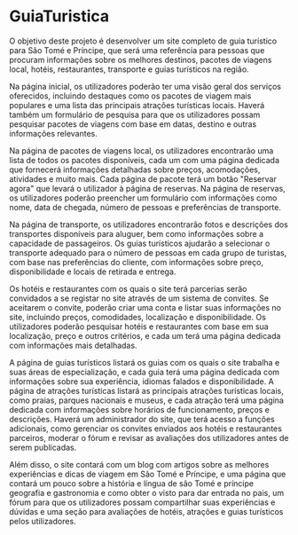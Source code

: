 # GuiaTuristica

O objetivo deste projeto é desenvolver um site completo de guia turístico para São Tomé e Príncipe, que será uma referência para pessoas que procuram informações sobre os melhores destinos, pacotes de viagens local, hotéis, restaurantes, transporte e guias turísticos na região.

Na página inicial, os utilizadores poderão ter uma visão geral dos serviços oferecidos, incluindo destaques como os pacotes de viagem mais populares e uma lista das principais atrações turísticas locais. Haverá também um formulário de pesquisa para que os utilizadores possam pesquisar pacotes de viagens com base em datas, destino e outras informações relevantes.

Na página de pacotes de viagens local, os utilizadores encontrarão uma lista de todos os pacotes disponíveis, cada um com uma página dedicada que fornecerá informações detalhadas sobre preços, acomodações, atividades e muito mais. Cada página de pacote terá um botão "Reservar agora" que levará o utilizador à página de reservas. Na página de reservas, os utilizadores poderão preencher um formulário com informações como nome, data de chegada, número de pessoas e preferências de transporte. 

Na página de transporte, os utilizadores encontrarão fotos e descrições dos transportes disponíveis para aluguer, bem como informações sobre a capacidade de passageiros. Os guias turísticos ajudarão a selecionar o transporte adequado para o número de pessoas em cada grupo de turistas, com base nas preferências do cliente, com informações sobre preço, disponibilidade e locais de retirada e entrega.

Os hotéis e restaurantes com os quais o site terá parcerias serão convidados a se registar no site através de um sistema de convites. Se aceitarem o convite, poderão criar uma conta e listar suas informações no site, incluindo preços, comodidades, localização e disponibilidade. Os utilizadores poderão pesquisar hotéis e restaurantes com base em sua localização, preço e outros critérios, e cada um terá uma página dedicada com informações mais detalhadas.

A página de guias turísticos listará os guias com os quais o site trabalha e suas áreas de especialização, e cada guia terá uma página dedicada com informações sobre sua experiência, idiomas falados e disponibilidade. A página de atrações turísticas listará as principais atrações turísticas locais, como praias, parques nacionais e museus, e cada atração terá uma página dedicada com informações sobre horários de funcionamento, preços e descrições.
Haverá um administrador do site, que terá acesso a funções adicionais, como gerenciar os convites enviados aos hotéis e restaurantes parceiros, moderar o fórum e revisar as avaliações dos utilizadores antes de serem publicadas.

Além disso, o site contará com um blog com artigos sobre as melhores experiências e dicas de viagem em São Tomé e Príncipe, e uma página que contará um pouco sobre a história e língua de são Tomé e príncipe geografia e gastronomia e como obter o visto para dar entrada no pais, um fórum para que os utilizadores possam compartilhar suas experiências e dúvidas e uma seção para avaliações de hotéis, atrações e guias turísticos pelos utilizadores.

